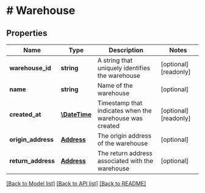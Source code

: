 # # Warehouse

## Properties

Name | Type | Description | Notes
------------ | ------------- | ------------- | -------------
**warehouse_id** | **string** | A string that uniquely identifies the warehouse | [optional] [readonly] 
**name** | **string** | Name of the warehouse | [optional] 
**created_at** | [**\DateTime**](\DateTime.md) | Timestamp that indicates when the warehouse was created | [optional] [readonly] 
**origin_address** | [**Address**](Address.md) | The origin address of the warehouse | [optional] 
**return_address** | [**Address**](Address.md) | The return address associated with the warehouse | [optional] 

[[Back to Model list]](../../README.md#documentation-for-models) [[Back to API list]](../../README.md#documentation-for-api-endpoints) [[Back to README]](../../README.md)


